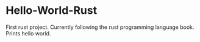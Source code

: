 # Hello-World-Rust
First rust project. Currently following the rust programming language book.
Prints hello world.
